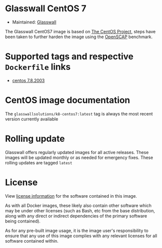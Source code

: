 # Glasswall CentOS 7

- Maintained: [Glasswall](https://glasswallsolutions.com/)

The Glasswall CentOS7 image is based on [The CentOS Project](https://github.com/CentOS/sig-cloud-instance-images), steps have been taken to further harden the image using the [OpenSCAP](https://www.open-scap.org/) benchmark. 

# Supported tags and respective `Dockerfile` links

- [centos 7.8.2003](https://github.com/k8-proxy/s-k8-core-images/blob/master/Dockerfile)

# CentOS image documentation
The `glasswallsolutions/k8-centos7:latest` tag is always the most recent version currently available

# Rolling update
Glasswall offers regularly updated images for all active releases. These images will be updated monthly or as needed for emergency fixes. These rolling updates are tagged `latest`

# License
View [license information](https://www.centos.org/legal/)  for the software contained in this image.

As with all Docker images, these likely also contain other software which may be under other licenses (such as Bash, etc from the base distribution, along with any direct or indirect dependencies of the primary software being contained).

As for any pre-built image usage, it is the image user's responsibility to ensure that any use of this image complies with any relevant licenses for all software contained within.
